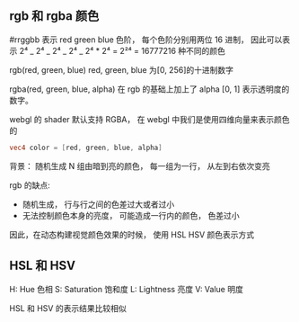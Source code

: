 ## rgb 和 rgba 颜色

#rrggbb 表示 red green blue 色阶， 每个色阶分别用两位 16 进制， 因此可以表示 2⁴ _ 2⁴ _ 2⁴ _ 2⁴ _ 2⁴ \* 2⁴ = 2²⁴ = 16777216 种不同的颜色

rgb(red, green, blue) red, green, blue 为[0, 256]的十进制数字

rgba(red, green, blue, alpha) 在 rgb 的基础上加上了 alpha [0, 1] 表示透明度的数字。

webgl 的 shader 默认支持 RGBA， 在 webgl 中我们是使用四维向量来表示颜色的

```GLSL
vec4 color = [red, green, blue, alpha]
```

背景：
随机生成 N 组由暗到亮的颜色， 每一组为一行， 从左到右依次变亮

rgb 的缺点:

- 随机生成， 行与行之间的色差过大或者过小
- 无法控制颜色本身的亮度， 可能造成一行内的颜色， 色差过小

因此，在动态构建视觉颜色效果的时候， 使用 HSL HSV 颜色表示方式

## HSL 和 HSV

H: Hue 色相
S: Saturation 饱和度
L: Lightness 亮度
V: Value 明度

HSL 和 HSV 的表示结果比较相似
